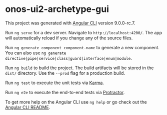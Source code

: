 # onos-ui2-archetype-gui

This project was generated with [Angular CLI](https://github.com/angular/angular-cli) version 9.0.0-rc.7.


Run `ng serve` for a dev server. Navigate to `http://localhost:4200/`. The app will automatically reload if you change any of the source files.


Run `ng generate component component-name` to generate a new component. You can also use `ng generate directive|pipe|service|class|guard|interface|enum|module`.


Run `ng build` to build the project. The build artifacts will be stored in the `dist/` directory. Use the `--prod` flag for a production build.


Run `ng test` to execute the unit tests via [Karma](https://karma-runner.github.io).


Run `ng e2e` to execute the end-to-end tests via [Protractor](http://www.protractortest.org/).


To get more help on the Angular CLI use `ng help` or go check out the [Angular CLI README](https://github.com/angular/angular-cli/blob/master/README.md).
